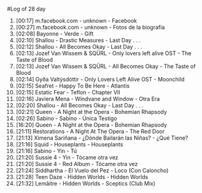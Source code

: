 #Log of 28 day

1. [00:17] m.facebook.com - unknown - Facebook
1. [00:27] m.facebook.com - unknown - Fotos de la biografía
1. [02:08] Bayonne - Verde - Gift
1. [02:10] Shallou - Drastic Measures - Last Day . . .
1. [02:12] Shallou - All Becomes Okay - Last Day . . .
1. [02:13] Jozef Van Wissem & SQÜRL - Only lovers left alive OST - The Taste of Blood
1. [02:13] Jozef Van Wissem & SQÜRL - All Becomes Okay - The Taste of Blood
1. [02:14] Gyða Valtýsdóttir - Only Lovers Left Alive OST - Moonchild
1. [02:15] Seafret - Happy To Be Here - Atlantis
1. [02:15] Estatic Fear - Teflon - Chapter VII
1. [02:16] Javiera Mena - Windvane and Window - Otra Era
1. [02:20] Shallou - All Becomes Okay - Last Day . . .
1. [02:21] Queen - A Night at the Opera - Bohemian Rhapsody
1. [02:26] Sabino - Sabino - Única Testigo
1. [16:20] Queen - A Night at the Opera - Bohemian Rhapsody
1. [21:11] Restorations - A Night At The Opera - The Red Door
1. [21:13] Ximena Sariñana - ¿Dónde Bailarán las Niñas? - ¿Qué Tiene?
1. [21:16] Squid - Houseplants - Houseplants
1. [21:16] Sabino - Yin - Tú
1. [21:20] Sussie 4 - Yin - Tócame otra vez
1. [21:20] Sussie 4 - Red Album - Tócame otra vez
1. [21:24] Siddhartha - El Vuelo del Pez - Loco (Con Caloncho)
1. [21:28] Teen Daze - Hidden Worlds - Hidden Worlds
1. [21:32] Lemâitre - Hidden Worlds - Sceptics (Club Mix)
